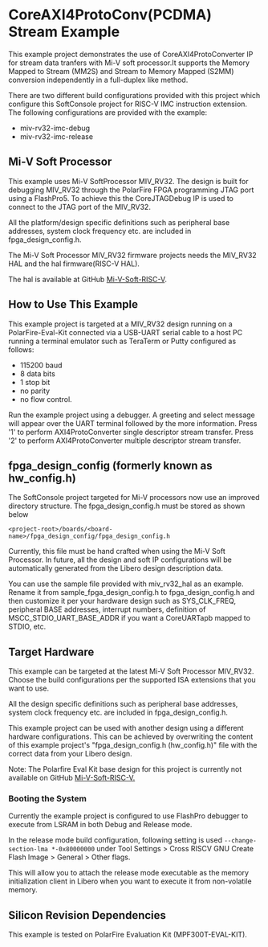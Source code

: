 ﻿
# CoreAXI4ProtoConv(PCDMA) Stream Example

This example project demonstrates the use of CoreAXI4ProtoConverter IP for
stream data tranfers with Mi-V soft processor.It supports the Memory Mapped to
Stream (MM2S) and Stream to Memory Mapped (S2MM) conversion independently in a
full-duplex like method.

There are two different build configurations provided with this project which
configure this SoftConsole project for RISC-V IMC instruction extension. 
The following configurations are provided with the example:

  - miv-rv32-imc-debug
  - miv-rv32-imc-release

## Mi-V Soft Processor

This example uses Mi-V SoftProcessor MIV_RV32. The design is built for debugging
MIV_RV32 through the PolarFire FPGA programming JTAG port using a FlashPro5.
To achieve this the CoreJTAGDebug IP is used to connect to the JTAG port of the
MIV_RV32.

All the platform/design specific definitions such as peripheral base addresses,
system clock frequency etc. are included in fpga_design_config.h.

The Mi-V Soft Processor MIV_RV32 firmware projects needs the MIV_RV32 HAL and 
the hal firmware(RISC-V HAL).

The hal is available at GitHub [Mi-V-Soft-RISC-V](https://mi-v-ecosystem.github.io/redirects/platform).

## How to Use This Example

This example project is targeted at a MIV_RV32 design running on a PolarFire-Eval-Kit
connected via a USB-UART serial cable to a host PC running a terminal emulator
such as TeraTerm or Putty configured as follows:

 - 115200 baud
 - 8 data bits
 - 1 stop bit
 - no parity
 - no flow control.

Run the example project using a debugger. A greeting and select message will
appear over the UART terminal followed by the more information. Press '1' to
perform AXI4ProtoConverter single descriptor stream transfer. Press '2' to
perform AXI4ProtoConverter multiple descriptor stream transfer.

## fpga_design_config (formerly known as hw_config.h)

The SoftConsole project targeted for Mi-V processors now use an improved
directory structure. The fpga_design_config.h must be stored as shown below

`
    <project-root>/boards/<board-name>/fpga_design_config/fpga_design_config.h
`

Currently, this file must be hand crafted when using the Mi-V Soft Processor.
In future, all the design and soft IP configurations will be automatically
generated from the Libero design description data.

You can use the sample file provided with miv_rv32_hal as an example. Rename it
from sample_fpga_design_config.h to fpga_design_config.h and then customize it
per your hardware design such as SYS_CLK_FREQ, peripheral BASE addresses,
interrupt numbers, definition of MSCC_STDIO_UART_BASE_ADDR if you want a
CoreUARTapb mapped to STDIO, etc.

## Target Hardware

This example can be targeted at the latest Mi-V Soft Processor MIV_RV32. Choose
the build configurations per the supported ISA extensions that you want to use.

All the design specific definitions such as peripheral base addresses, system
clock frequency etc. are included in fpga_design_config.h. 

This example project can be used with another design using a different hardware
configurations. This can be achieved by overwriting the content of this example
project's "fpga_design_config.h (hw_config.h)" file with the correct data from
your Libero design.

Note: The Polarfire Eval Kit base design for this project is currently not
      available on GitHub [Mi-V-Soft-RISC-V.](https://mi-v-ecosystem.github.io/redirects/repo-polarfire-evaluation-kit-mi-v-sample-fpga-designs)

### Booting the System

Currently the example project is configured to use FlashPro debugger to execute 
from LSRAM in both Debug and Release mode.

In the release mode build configuration, following setting is used
`--change-section-lma *-0x80000000` under
Tool Settings > Cross RISCV GNU Create Flash Image > General > Other flags. 

This will allow you to attach the release mode executable as the memory 
initialization client in Libero when you want to execute it from non-volatile
memory. 

## Silicon Revision Dependencies

This example is tested on PolarFire Evaluation Kit (MPF300T-EVAL-KIT).
